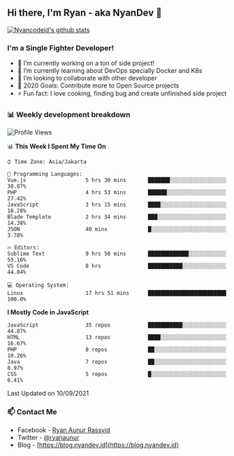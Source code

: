 ## Hi there, I'm Ryan - aka NyanDev 👋

[![Nyancodeid's github stats](https://github-readme-stats.vercel.app/api?username=nyancodeid)](https://github.com/nyancodeid/nyancodeid)

### I'm a Single Fighter Developer!
- 🔭 I’m currently working on a ton of side project!
- 🌱 I’m currently learning about DevOps specially Docker and K8s
- 👯 I’m looking to collaborate with other developer
- 🥅 2020 Goals: Contribute more to Open Source projects
- ⚡ Fun fact: I love cooking, finding bug and create unfinished side project 

### 📊 Weekly development breakdown

<!--START_SECTION:waka-->
![Profile Views](http://img.shields.io/badge/Profile%20Views-12-blue)

📊 **This Week I Spent My Time On** 

```text
⌚︎ Time Zone: Asia/Jakarta

💬 Programming Languages: 
Vue.js                   5 hrs 30 mins       ███████░░░░░░░░░░░░░░░░░░   30.87% 
PHP                      4 hrs 53 mins       ██████░░░░░░░░░░░░░░░░░░░   27.42% 
JavaScript               3 hrs 15 mins       ████░░░░░░░░░░░░░░░░░░░░░   18.28% 
Blade Template           2 hrs 34 mins       ███░░░░░░░░░░░░░░░░░░░░░░   14.38% 
JSON                     40 mins             █░░░░░░░░░░░░░░░░░░░░░░░░   3.78%

🔥 Editors: 
Sublime Text             9 hrs 50 mins       █████████████░░░░░░░░░░░░   55.16% 
VS Code                  8 hrs               ███████████░░░░░░░░░░░░░░   44.84%

💻 Operating System: 
Linux                    17 hrs 51 mins      █████████████████████████   100.0%

```

**I Mostly Code in JavaScript** 

```text
JavaScript               35 repos            ███████████░░░░░░░░░░░░░░   44.87% 
HTML                     13 repos            ████░░░░░░░░░░░░░░░░░░░░░   16.67% 
PHP                      8 repos             ██░░░░░░░░░░░░░░░░░░░░░░░   10.26% 
Java                     7 repos             ██░░░░░░░░░░░░░░░░░░░░░░░   8.97% 
CSS                      5 repos             █░░░░░░░░░░░░░░░░░░░░░░░░   6.41%

```



 Last Updated on 10/09/2021
<!--END_SECTION:waka-->

### 📫 Contact Me
- Facebook - [Ryan Aunur Rassyid](https://facebook.com/ryan.hac)
- Twitter - [@ryanaunur](https://twitter.com/ryanaunur)
- Blog - [https://blog.nyandev.id](https://blog.nyandev.id)
